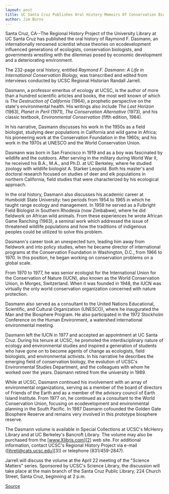 ```yaml
---
layout: post
title: UC Santa Cruz Publishes Oral History Memoirs Of Conservation Biologist Raymond F. Dasmann
author: Jim Burns
---
```


Santa Cruz, CA--The Regional History Project of the University Library at UC Santa Cruz has published the oral history of Raymond F. Dasmann, an internationally renowned scientist whose theories on ecodevelopment influenced generations of ecologists, conservation biologists, and governments wrestling with the dilemmas posed by economic development and a deteriorating environment.

The 232-page oral history, entitled _Raymond F. Dasmann: A Life in International Conservation Biology,_ was transcribed and edited from interviews conducted by UCSC Regional Historian Randall Jarrell.

Dasmann, a professor emeritus of ecology at UCSC, is the author of more than a hundred scientific articles and books, the most well known of which is _The Destruction of California_ (1964), a prophetic perspective on the state's environmental health. His writings also include _The Last Horizon_ (1963), _Planet in Peril_ (1971), _The Conservation Alternative_ (1973), and his classic textbook, _Environmental Conservation_ (fifth edition, 1984).

In his narrative, Dasmann discusses his work in the 1950s as a field biologist, studying deer populations in California and wild game in Africa; his pioneering work at the Conservation Foundation in the 1960s; and his work in the 1970s at UNESCO and the World Conservation Union.

Dasmann was born in San Francisco in 1919 and as a boy was fascinated by wildlife and the outdoors. After serving in the military during World War II, he received his B.A., M.A., and Ph.D. at UC Berkeley, where he studied zoology with wildlife biologist A. Starker Leopold. Both his master's and doctoral research focused on studies of deer and elk populations in northern California, field studies that were characterized by his ecological approach.

In the oral history, Dasmann also discusses his academic career at Humboldt State University: two periods from 1954 to 1965 in which he taught range ecology and management. In 1959 he served as a Fulbright Field Biologist in Southern Rhodesia (now Zimbabwe), where he did fieldwork on African wild animals. From these experiences he wrote African Game Ranching (1963), a seminal work which addressed the issue of threatened wildlife populations and how the traditions of indigenous peoples could be utilized to solve this problem.

Dasmann's career took an unexpected turn, leading him away from fieldwork and into policy studies, when he became director of international programs at the Conservation Foundation in Washington, D.C., from 1966 to 1970. In this position, he began working on conservation problems on a global scale.

From 1970 to 1977, he was senior ecologist for the International Union for the Conservation of Nature (IUCN), also known as the World Conservation Union, in Morges, Switzerland. When it was founded in 1948, the IUCN was virtually the only world conservation organization concerned with nature protection.

Dasmann also served as a consultant to the United Nations Educational, Scientific, and Cultural Organization (UNESCO), where he inaugurated the Man and the Biosphere Program. He also participated in the 1972 Stockholm Conference on the Human Environment, a watershed international environmental meeting.

Dasmann left the IUCN in 1977 and accepted an appointment at UC Santa Cruz. During his tenure at UCSC, he promoted the interdisciplinary nature of ecology and environmental studies and inspired a generation of students who have gone on to become agents of change as ecologists, field biologists, and environmental activists. In his narrative he describes the emerging field of conservation biology, the evolution of UCSC's Environmental Studies Department, and the colleagues with whom he worked over the years. Dasmann retired from the university in 1989.

While at UCSC, Dasmann continued his involvement with an array of environmental organizations, serving as a member of the board of directors of Friends of the Earth and as a member of the advisory council of Earth Island Institute. From 1977 on, he continued as a consultant to the World Conservation Union, focusing on ecodevelopment and environmental planning in the South Pacific. In 1987 Dasmann cofounded the Golden Gate Biosphere Reserve and remains very involved in this prototype biosphere reserve.

The Dasmann volume is available in Special Collections at UCSC's McHenry Library and at UC Berkeley's Bancroft Library. The volume may also be purchased from the [www.Xlibris.com][2] web site. For additional information, contact UCSC's Regional History Project via e-mail ([ihreti@cats.ucsc.edu][3]) or telephone (831/459-2847).

Jarrell will discuss the volume at the April 22 meeting of the "Science Matters" series. Sponsored by UCSC's Science Library, the discussion will take place at the main branch of the Santa Cruz Public Library, 224 Church Street, Santa Cruz, beginning at 2 p.m.

[Source](http://www1.ucsc.edu/news_events/press_releases/archive/00-01/04-01/dasmann.html "Permalink to UCSC Press Release: Raymond Dasmann memoirs")
